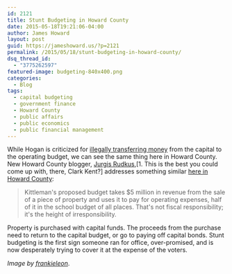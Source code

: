 ```yaml
---
id: 2121
title: Stunt Budgeting in Howard County
date: 2015-05-18T19:21:06-04:00
author: James Howard
layout: post
guid: https://jameshoward.us/?p=2121
permalink: /2015/05/18/stunt-budgeting-in-howard-county/
dsq_thread_id:
  - "3775262597"
featured-image: budgeting-840x400.png
categories:
  - Blog
tags:
  - capital budgeting
  - government finance
  - Howard County
  - public affairs
  - public economics
  - public financial management
---
```

While Hogan is criticized for <a href="http://www.huffingtonpost.com/2015/05/18/larry-hogan-education-cuts_n_7307188.html">illegally transferring money</a> from the capital to the operating budget, we can see the same thing here in Howard County.  New Howard County blogger, <a href="http://hocorudkusreport.blogspot.com/">Jurgis Rudkus</a>,[1. This is the best you could come up with, there, Clark Kent?] addresses something similar <a href="http://hocorudkusreport.blogspot.com/2015/05/you-keep-using-that-word-i-do-not-think.html">here in Howard County</a>:

<blockquote>
  Kittleman's proposed budget takes $5 million in revenue from the sale of a piece of property and uses it to pay for operating expenses, half of it in the school budget of all places.  That's not fiscal responsibility; it's the height of irresponsibility.
</blockquote>

Property is purchased with capital funds.  The proceeds from the purchase need to return to the capital budget, or go to paying off capital bonds.  Stunt budgeting is the first sign someone ran for office, over-promised, and is now desperately trying to cover it at the expense of the voters.

<em>Image by <a href="https://www.flickr.com/photos/armydre2008/8531408243">frankieleon</a></em>.
